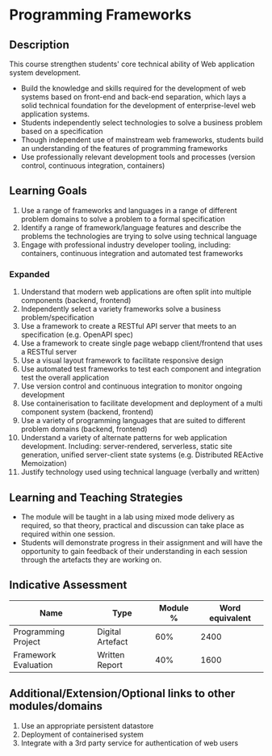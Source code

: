 Programming Frameworks
======================

Description
-----------

This course strengthen students' core technical ability of Web application system development.

* Build the knowledge and skills required for the development of web systems based on front-end and back-end separation, which lays a solid technical foundation for the development of enterprise-level web application systems.
* Students independently select technologies to solve a business problem based on a specification
* Though independent use of mainstream web frameworks, students build an understanding of the features of programming frameworks
* Use professionally relevant development tools and processes (version control, continuous integration, containers)


Learning Goals
--------------

1. Use a range of frameworks and languages in a range of different problem domains to solve a problem to a formal specification
2. Identify a range of framework/language features and describe the problems the technologies are trying to solve using technical language
3. Engage with professional industry developer tooling, including: containers, continuous integration and automated test frameworks


### Expanded

1. Understand that modern web applications are often split into multiple components (backend, frontend)
2. Independently select a variety frameworks solve a business problem/specification
3. Use a framework to create a RESTful API server that meets to an specification (e.g. OpenAPI spec)
4. Use a framework to create single page webapp client/frontend that uses a RESTful server
5. Use a visual layout framework to facilitate responsive design
6. Use automated test frameworks to test each component and integration test the overall application
7. Use version control and continuous integration to monitor ongoing development
8. Use containerisation to facilitate development and deployment of a multi component system (backend, frontend)
9. Use a variety of programming languages that are suited to different problem domains (backend, frontend)
10. Understand a variety of alternate patterns for web application development. Including: server-rendered, serverless, static site generation, unified server-client state systems (e.g. Distributed REActive Memoization)
11. Justify technology used using technical language (verbally and written)


Learning and Teaching Strategies
--------------------------------

* The module will be taught in a lab using mixed mode delivery as required, so that theory, practical and discussion can take place as required within one session.
* Students will demonstrate progress in their assignment and will have the opportunity to gain feedback of their understanding in each session through the artefacts they are working on. 


Indicative Assessment 
---------------------

| Name | Type | Module % | Word equivalent |
|-|-|-|-|
| Programming Project | Digital Artefact | 60% | 2400 |
| Framework Evaluation | Written Report | 40% | 1600 |


Additional/Extension/Optional links to other modules/domains
---------------------------------------------------

1. Use an appropriate persistent datastore
2. Deployment of containerised system
3. Integrate with a 3rd party service for authentication of web users
